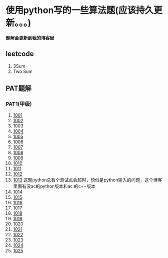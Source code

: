 # 使用python写的一些算法题(应该持久更新。。。)

**题解会更新到[我的博客](https://blog.csdn.net/lsc_333)里**

## leetcode
1. 3Sum
2. Two Sum
## PAT题解
### PAT1(甲级)
1. [1001](https://blog.csdn.net/LSC_333/article/details/90144708)
2. [1002](https://blog.csdn.net/LSC_333/article/details/90180525)
3. [1003](https://blog.csdn.net/LSC_333/article/details/90206368)
4. [1004](https://blog.csdn.net/LSC_333/article/details/90246845)
5. [1005](https://blog.csdn.net/LSC_333/article/details/90261035)
6. [1006](https://blog.csdn.net/LSC_333/article/details/90319384)
7. [1007](https://blog.csdn.net/LSC_333/article/details/90341968)
8. [1008](https://blog.csdn.net/LSC_333/article/details/90342065)
9. [1009](https://blog.csdn.net/LSC_333/article/details/90379145)
10. [1010](https://blog.csdn.net/LSC_333/article/details/90413142)
11. [1011](https://blog.csdn.net/LSC_333/article/details/90450734)
12. [1012](https://blog.csdn.net/LSC_333/article/details/90487022)
13. [1013](https://blog.csdn.net/LSC_333/article/details/90214169)
这题python总有个测试点会超时，貌似是python输入的问题，这个博客里面有没ac的python版本和ac
的c++版本
14. [1014](https://blog.csdn.net/LSC_333/article/details/90246469)
15. [1015](https://blog.csdn.net/LSC_333/article/details/90265345)
16. [1016](https://blog.csdn.net/LSC_333/article/details/90319281)
17. [1017](https://blog.csdn.net/LSC_333/article/details/90341968)
18. [1018](https://blog.csdn.net/LSC_333/article/details/90378805)
19. [1019](https://blog.csdn.net/LSC_333/article/details/90405008)
20. [1020](https://blog.csdn.net/LSC_333/article/details/90450449)
21. [1021](https://blog.csdn.net/LSC_333/article/details/90484819)
22. [1022](https://blog.csdn.net/LSC_333/article/details/90521822)
23. [1023](https://blog.csdn.net/LSC_333/article/details/90521979)
24. [1024](https://blog.csdn.net/LSC_333/article/details/90524613)
25. [1025](https://blog.csdn.net/LSC_333/article/details/90545772)
